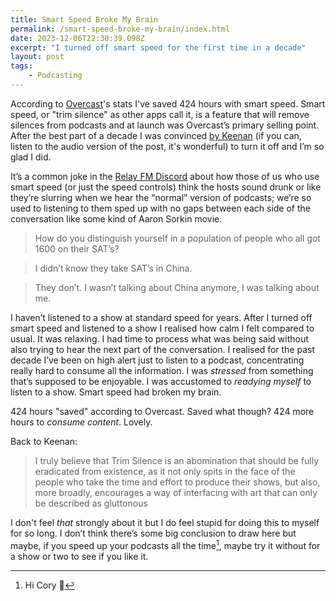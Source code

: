 ```yaml
---
title: Smart Speed Broke My Brain
permalink: /smart-speed-broke-my-brain/index.html
date: 2023-12-06T22:30:39.098Z
excerpt: "I turned off smart speed for the first time in a decade"
layout: post
tags:
    - Podcasting
---
```


According to [Overcast](https://overcast.fm/)'s stats I've saved 424 hours with smart speed. Smart speed, or "trim silence" as other apps call it, is a feature that will remove silences from podcasts and at launch was Overcast’s primary selling point. After the best part of a decade I was convinced [by Keenan](https://gkeenan.co/avgb/hot-take-its-okay-if-we-dont-consume-all-of-the-worlds-information-before-we-die) (if you can, listen to the audio version of the post, it's wonderful) to turn it off and I’m so glad I did. 

It’s a common joke in the [Relay FM Discord](https://www.relay.fm/membership) about how those of us who use smart speed (or just the speed controls) think the hosts sound drunk or like they’re slurring when we hear the “normal” version of podcasts; we’re so used to listening to them sped up with no gaps between each side of the conversation like some kind of Aaron Sorkin movie. 

> How do you distinguish yourself in a population of people who all got 1600 on their SAT’s?

> I didn’t know they take SAT’s in China.

> They don’t. I wasn’t talking about China anymore, I was talking about me.

I haven’t listened to a show at standard speed for years. After I turned off smart speed and listened to a show I realised how calm I felt compared to usual. It was relaxing. I had time to process what was being said without also trying to hear the next part of the conversation. I realised for the past decade I’ve been on high alert just to listen to a podcast, concentrating really hard to consume all the information. I was _stressed_ from something that’s supposed to be enjoyable. I was accustomed to _readying myself_ to listen to a show. Smart speed had broken my brain.

424 hours "saved" according to Overcast. Saved what though? 424 more hours to _consume content_. Lovely.

Back to Keenan:

>  I truly believe that Trim Silence is an abomination that should be fully eradicated from existence, as it not only spits in the face of the people who take the time and effort to produce their shows, but also, more broadly, encourages a way of interfacing with art that can only be described as gluttonous

I don't feel _that_ strongly about it but I do feel stupid for doing this to myself for so long. I don’t think there’s some big conclusion to draw here but maybe, if you speed up your podcasts all the time[^1], maybe try it without for a show or two to see if you like it. 

[^1]: Hi Cory 👋 

